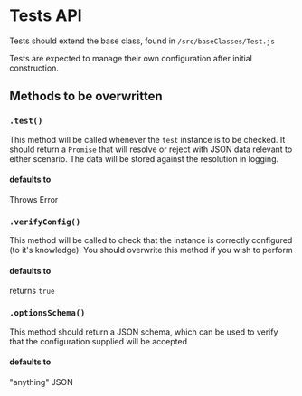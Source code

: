 # Tests API
Tests should extend the base class, found in `/src/baseClasses/Test.js`

Tests are expected to manage their own configuration after initial construction.

## Methods to be overwritten
### `.test()`
This method will be called whenever the `test` instance is to be checked. It should
return a `Promise` that will resolve or reject with JSON data relevant to either scenario.
The data will be stored against the resolution in logging.
#### defaults to
Throws Error

### `.verifyConfig()`
This method will be called to check that the instance is correctly configured (to
it's knowledge).
You should overwrite this method if you wish to perform
#### defaults to
returns `true`

### `.optionsSchema()`
This method should return a JSON schema, which can be used to verify that the
configuration supplied will be accepted
#### defaults to
"anything" JSON
